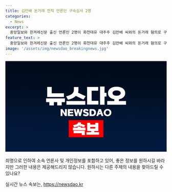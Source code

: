 ```yaml
---
title: 김만배 돈거래 전직 언론인 구속심사 2명
categories:
  - News
excerpt: >
  중앙일보와 한겨레신문 출신 언론인 2명이 화천대유 대주주 김만배 씨와의 돈거래 혐의로 구속심사를 받았다. 조씨는 입장을 밝히지 않았고, 석씨는 아파트 분양대금을 빌렸다는 입장을 인정했다. 이들은 김씨에게 2억 100만 원과 8억 9천만 원을 받았으며, 검찰은 배임수재와 청탁금지법 위반 혐의로 구속영장을 청구했다. 그러나 이들은 기사와 무관하게 김씨에게 개인적으로 돈을 빌렸다고 주장 중이다. 한편, 한국일보 전 간부 김씨는 수사 중 숨진 채 발견됐다.
feature_text: >
  중앙일보와 한겨레신문 출신 언론인 2명이 화천대유 대주주 김만배 씨와의 돈거래 혐의로 구속심사를 받았다. 조씨는 입장을 밝히지 않았고, 석씨는 아파트 분양대금을 빌렸다는 입장을 인정했다. 이들은 김씨에게 2억 100만 원과 8억 9천만 원을 받았으며, 검찰은 배임수재와 청탁금지법 위반 혐의로 구속영장을 청구했다. 그러나 이들은 기사와 무관하게 김씨에게 개인적으로 돈을 빌렸다고 주장 중이다. 한편, 한국일보 전 간부 김씨는 수사 중 숨진 채 발견됐다.
image: '/assets/img/newsdao_breakingnews.jpg'
---
```


<p><img src="/assets/img/newsdao_breakingnews.jpg" alt="flaretime 속보" /></p>

<p>죄명으로 인하여 소속 언론사 및 개인정보를 포함하고 있어, 좋은 정보를 원하시길 바라지만 그러한 내용은 제공해드리지 않습니다. 원하시는 다른 주제의 내용을 찾아드릴 수 있나요?</p>
실시간 뉴스 속보는, <a href="https://newsdao.kr" rel="dofollow">https://newsdao.kr</a>


